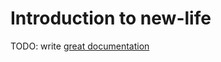 # Introduction to new-life

TODO: write [great documentation](http://jacobian.org/writing/great-documentation/what-to-write/)
